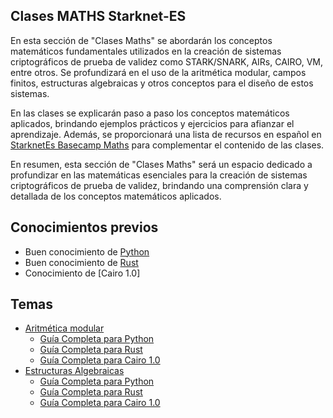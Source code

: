## Clases MATHS Starknet-ES
En esta sección de "Clases Maths" se abordarán los conceptos matemáticos fundamentales utilizados en la creación de sistemas criptográficos de prueba de validez como STARK/SNARK, AIRs, CAIRO, VM, entre otros. Se profundizará en el uso de la aritmética modular, campos finitos, estructuras algebraicas y otros conceptos para el diseño de estos sistemas.

En las clases se explicarán paso a paso los conceptos matemáticos aplicados, brindando ejemplos prácticos y ejercicios para afianzar el aprendizaje. Además, se proporcionará una lista de recursos en español en [StarknetEs Basecamp Maths](https://github.com/Starknet-Es/Maths-StarknetEs/tree/main) para complementar el contenido de las clases.

En resumen, esta sección de "Clases Maths" será un espacio dedicado a profundizar en las matemáticas esenciales para la creación de sistemas criptográficos de prueba de validez, brindando una comprensión clara y detallada de los conceptos matemáticos aplicados.

## Conocimientos previos

- Buen conocimiento de [Python](https://www.python.org/)
- Buen conocimiento de [Rust](https://www.rust-lang.org/es/)
- Conocimiento de [Cairo 1.0]

## Temas

- [Aritmética modular](https://github.com/Starknet-Es/Maths-StarknetEs/blob/main/Gu%C3%ADas%20Completas/Aritm%C3%A9tica%20Modular/Readme.md)
    - [Guía Completa para Python](https://github.com/Starknet-Es/Maths-StarknetEs/blob/main/Gu%C3%ADas%20Completas/Aritm%C3%A9tica%20Modular/Contracts/Aritm%C3%A9tica_ModularPY.md)
    - [Guía Completa para Rust](https://github.com/Starknet-Es/Maths-StarknetEs/blob/main/Gu%C3%ADas%20Completas/Aritm%C3%A9tica%20Modular/Contracts/Aritm%C3%A9tica_ModularRS.md)
    - [Guía Completa para Cairo 1.0](https://github.com/Starknet-Es/Maths-StarknetEs/blob/main/Gu%C3%ADas%20Completas/Aritm%C3%A9tica%20Modular/Contracts/Aritm%C3%A9tica_ModularCAIRO.md)
- [Estructuras Algebraicas](https://github.com/Starknet-Es/Maths-StarknetEs/blob/main/Gu%C3%ADas%20Completas/Estructuras%20Algebraicas/Readme.md)
    - [Guía Completa para Python](https://github.com/Starknet-Es/Maths-StarknetEs/blob/main/Gu%C3%ADas%20Completas/Estructuras%20Algebraicas/Contracts/Estructuras_AlgebraicasPY.md)
    - [Guía Completa para Rust](https://github.com/Starknet-Es/Maths-StarknetEs/blob/main/Gu%C3%ADas%20Completas/Estructuras%20Algebraicas/Contracts/Estructuras_AlgebraicasRS.md)
    - [Guía Completa para Cairo 1.0](https://github.com/Starknet-Es/Maths-StarknetEs/blob/main/Gu%C3%ADas%20Completas/Estructuras%20Algebraicas/Contracts/Estructuras_AlgebraicasCAIRO.md)

